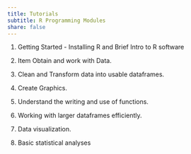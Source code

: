 ```yaml
---
title: Tutorials 
subtitle: R Programming Modules
share: false
---
```



1. Getting Started - Installing R and Brief Intro to R software

2. Item Obtain and work with Data.

3. Clean and Transform data into usable dataframes.

4. Create Graphics.

5. Understand the writing and use of functions.

6. Working with larger dataframes efficiently.

7. Data visualization.

8. Basic statistical analyses
